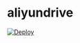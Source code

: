 # aliyundrive

[![Deploy](https://www.herokucdn.com/deploy/button.png)](https://dashboard.heroku.com/new?template=https://github.com/jmheqiao/a-h)
